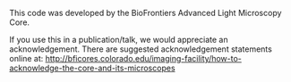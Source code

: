 This code was developed by the BioFrontiers Advanced Light Microscopy Core. 

If you use this in a publication/talk, we would appreciate an acknowledgement. There are suggested acknowledgement statements online at: http://bficores.colorado.edu/imaging-facility/how-to-acknowledge-the-core-and-its-microscopes